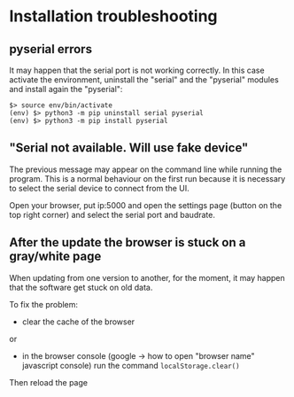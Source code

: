 # Installation troubleshooting

## pyserial errors

It may happen that the serial port is not working correctly.
In this case activate the environment, uninstall the "serial" and the "pyserial" modules and install again the "pyserial":
```
$> source env/bin/activate
(env) $> python3 -m pip uninstall serial pyserial
(env) $> python3 -m pip install pyserial
```

## "Serial not available. Will use fake device"

The previous message may appear on the command line while running the program.
This is a normal behaviour on the first run because it is necessary to select the serial device to connect from the UI.

Open your browser, put ip:5000 and open the settings page (button on the top right corner) and select the serial port and baudrate.

## After the update the browser is stuck on a gray/white page

When updating from one version to another, for the moment, it may happen that the software get stuck on old data.

To fix the problem: 
 * clear the cache of the browser 

or
 * in the browser console (google -> how to open "browser name" javascript console) run the command `localStorage.clear()`

Then reload the page